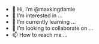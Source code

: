 - 👋 Hi, I’m @maxkingdamie
- 👀 I’m interested in ...
- 🌱 I’m currently learning ...
- 💞️ I’m looking to collaborate on ...
- 📫 How to reach me ...

<!---
maxkingdamie/maxkingdamie is a ✨ special ✨ repository because its `README.md` (this file) appears on your GitHub profile.
You can click the Preview link to take a look at your changes.
--->
